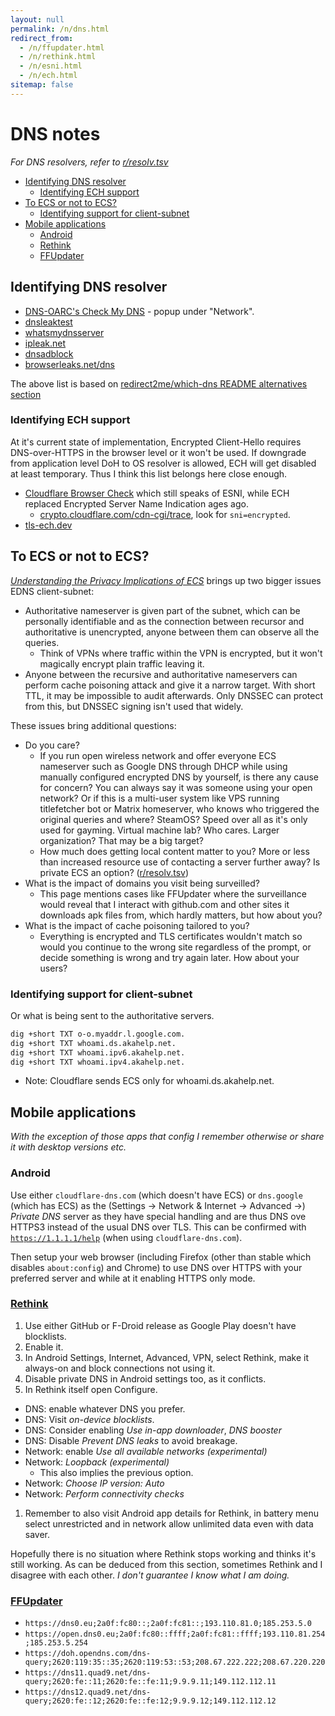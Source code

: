 ```yaml
---
layout: null
permalink: /n/dns.html
redirect_from:
  - /n/ffupdater.html
  - /n/rethink.html
  - /n/esni.html
  - /n/ech.html
sitemap: false
---
```


# DNS notes

_For DNS resolvers, refer to [r/resolv.tsv](/r/resolv.tsv)_

<!-- START doctoc generated TOC please keep comment here to allow auto update -->
<!-- DON'T EDIT THIS SECTION, INSTEAD RE-RUN doctoc TO UPDATE -->

- [Identifying DNS resolver](#identifying-dns-resolver)
  - [Identifying ECH support](#identifying-ech-support)
- [To ECS or not to ECS?](#to-ecs-or-not-to-ecs)
  - [Identifying support for client-subnet](#identifying-support-for-client-subnet)
- [Mobile applications](#mobile-applications)
  - [Android](#android)
  - [Rethink](#rethink)
  - [FFUpdater](#ffupdater)

<!-- END doctoc generated TOC please keep comment here to allow auto update -->

## Identifying DNS resolver

- [DNS-OARC's Check My DNS](https://cmdns.dev.dns-oarc.net/) - popup under "Network".
- [dnsleaktest](https://dnsleaktest.com/)
- [whatsmydnsserver](http://www.whatsmydnsserver.com/)
- [ipleak.net](https://ipleak.net/)
- [dnsadblock](https://dnsadblock.com/dns-leak-test/)
- [browserleaks.net/dns](https://browserleaks.net/dns)

The above list is based on [redirect2me/which-dns README alternatives section](https://github.com/redirect2me/which-dns/blob/main/README.md)

### Identifying ECH support

At it's current state of implementation, Encrypted Client-Hello requires
DNS-over-HTTPS in the browser level or it won't be used. If downgrade from
application level DoH to OS resolver is allowed, ECH will get disabled at
least temporary. Thus I think this list belongs here close enough.

- [Cloudflare Browser Check](https://www.cloudflare.com/ssl/encrypted-sni/)
  which still speaks of ESNI, while ECH replaced Encrypted Server Name
  Indication ages ago.
  - [crypto.cloudflare.com/cdn-cgi/trace](https://crypto.cloudflare.com/cdn-cgi/trace),
    look for `sni=encrypted`.
- [tls-ech.dev](https://tls-ech.dev/)

## To ECS or not to ECS?

[_Understanding the Privacy Implications of ECS_](https://yacin.nadji.us/docs/pubs/dimva16_ecs.pdf)
brings up two bigger issues EDNS client-subnet:

- Authoritative nameserver is given part of the subnet, which can be
  personally identifiable and as the connection between recursor and
  authoritative is unencrypted, anyone between them can observe all the
  queries.
  - Think of VPNs where traffic within the VPN is encrypted, but it won't
    magically encrypt plain traffic leaving it.
- Anyone between the recursive and authoritative nameservers can perform cache
  poisoning attack and give it a narrow target. With short TTL, it may be
  impossible to audit afterwards. Only DNSSEC can protect from this, but
  DNSSEC signing isn't used that widely.

These issues bring additional questions:

- Do you care?
  - If you run open wireless network and offer everyone ECS nameserver such as
    Google DNS through DHCP while using manually configured encrypted DNS by
    yourself, is there any cause for concern? You can always say it was
    someone using your open network? Or if this is a multi-user system like
    VPS running titlefetcher bot or Matrix homeserver, who knows who triggered
    the original queries and where? SteamOS? Speed over all as it's only used
    for gayming. Virtual machine lab? Who cares. Larger organization? That may
    be a big target?
  - How much does getting local content matter to you? More or less than
    increased resource use of contacting a server further away? Is private ECS
    an option? ([r/resolv.tsv](/r/resolv.tsv))
- What is the impact of domains you visit being surveilled?
  - This page mentions cases like FFUpdater where the surveillance would
    reveal that I interact with github.com and other sites it downloads apk
    files from, which hardly matters, but how about you?
- What is the impact of cache poisoning tailored to you?
  - Everything is encrypted and TLS certificates wouldn't match so would you
    continue to the wrong site regardless of the prompt, or decide something
    is wrong and try again later. How about your users?

### Identifying support for client-subnet

Or what is being sent to the authoritative servers.

```bash
dig +short TXT o-o.myaddr.l.google.com.
dig +short TXT whoami.ds.akahelp.net.
dig +short TXT whoami.ipv6.akahelp.net.
dig +short TXT whoami.ipv4.akahelp.net.
```

- Note: Cloudflare sends ECS only for whoami.ds.akahelp.net.

## Mobile applications

_With the exception of those apps that config I remember otherwise or share it
with desktop versions etc._

### Android

Use either `cloudflare-dns.com` (which doesn't have ECS) or `dns.google`
(which has ECS) as the (Settings → Network & Internet → Advanced →)
_Private DNS_ server as they have special handling and are thus DNS ove
HTTPS3 instead of the usual DNS over TLS. This can be confirmed with
[`https://1.1.1.1/help`](https://one.one.one.one/help) (when using
`cloudflare-dns.com`).

Then setup your web browser (including Firefox (other than stable which
disables `about:config`) and Chrome) to use DNS over HTTPS with your preferred
server and while at it enabling HTTPS only mode.

### [Rethink](https://github.com/celzero/rethink-app)

1. Use either GitHub or F-Droid release as Google Play doesn't have
   blocklists.
1. Enable it.
1. In Android Settings, Internet, Advanced, VPN, select Rethink, make it
   always-on and block connections not using it.
1. Disable private DNS in Android settings too, as it conflicts.
1. In Rethink itself open Configure.

- DNS: enable whatever DNS you prefer.
- DNS: Visit _on-device blocklists_.
- DNS: Consider enabling _Use in-app downloader_, _DNS booster_
- DNS: Disable _Prevent DNS leaks_ to avoid breakage.
- Network: enable _Use all available networks (experimental)_
- Network: _Loopback (experimental)_
  - This also implies the previous option.
- Network: _Choose IP version: Auto_
- Network: _Perform connectivity checks_

1. Remember to also visit Android app details for Rethink, in battery menu
   select unrestricted and in network allow unlimited data even with data
   saver.

Hopefully there is no situation where Rethink stops working and thinks it's
still working. As can be deduced from this section, sometimes Rethink and I
disagree with each other. _I don't guarantee I know what I am doing._

### [FFUpdater](https://github.com/Tobi823/ffupdater)

- `https://dns0.eu;2a0f:fc80::;2a0f:fc81::;193.110.81.0;185.253.5.0`
- `https://open.dns0.eu;2a0f:fc80::ffff;2a0f:fc81::ffff;193.110.81.254;185.253.5.254`
- `https://doh.opendns.com/dns-query;2620:119:35::35;2620:119:53::53;208.67.222.222;208.67.220.220`
- `https://dns11.quad9.net/dns-query;2620:fe::11;2620:fe::fe:11;9.9.9.11;149.112.112.11`
- `https://dns12.quad9.net/dns-query;2620:fe::12;2620:fe::fe:12;9.9.9.12;149.112.112.12`
